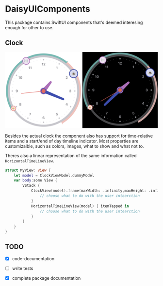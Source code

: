 # DaisyUIComponents
This package contains SwiftUI components that's deemed interesing enough for other to use.


## Clock
![Add colletion in xcode](DocumentationImages/ClockImage.png)    

Besides the actual clock the component also has support for time-relative items and a start/end of day timeline indicator. Most properties are customizalble, such as colors, images, what to show and what not to.

Theres also a linear representation of the same information called `HorizontalTimeLineView`.

```swift
struct MyView: view {
    let model = ClockViewModel.dummyModel
    var body:some View {
        VStack {
            ClockView(model).frame(maxWidth: .infinity,maxHeight: .infinity) { itemTapped in
                // choose what to do with the user intearction 
            }
            HorizontalTimeLineView(model) { itemTapped in
                // choose what to do with the user intearction 
            }
        }
    }
}
```

## TODO

- [x] code-documentation
- [ ] write tests
- [x] complete package documentation

